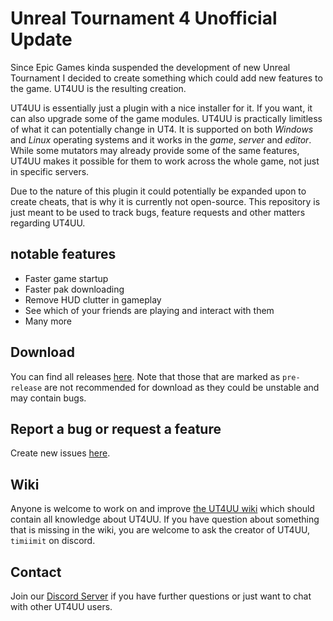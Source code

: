 # Unreal Tournament 4 Unofficial Update
Since Epic Games kinda suspended the development of new Unreal Tournament I decided to create something which could add new features to the game. UT4UU is the resulting creation.

UT4UU is essentially just a plugin with a nice installer for it. If you want, it can also upgrade some of the game modules. UT4UU is practically limitless of what it can potentially change in UT4. It is supported on both *Windows* and *Linux* operating systems and it works in the *game*, *server* and *editor*. While some mutators may already provide some of the same features, UT4UU makes it possible for them to work across the whole game, not just in specific servers.

Due to the nature of this plugin it could potentially be expanded upon to create cheats, that is why it is currently not open-source. This repository is just meant to be used to track bugs, feature requests and other matters regarding UT4UU.

## notable features
 - Faster game startup
 - Faster pak downloading
 - Remove HUD clutter in gameplay
 - See which of your friends are playing and interact with them
 - Many more
 
## Download
You can find all releases [here](https://github.com/timiimit/UT4UU-Public/releases). Note that those that are marked as `pre-release` are not recommended for download as they could be unstable and may contain bugs.

## Report a bug or request a feature
Create new issues [here](https://github.com/timiimit/UT4UU-Public/issues).

## Wiki
Anyone is welcome to work on and improve [the UT4UU wiki](https://github.com/timiimit/UT4UU-Public/wiki) which should contain all knowledge about UT4UU. If you have question about something that is missing in the wiki, you are welcome to ask the creator of UT4UU, `timiimit` on discord.

## Contact
Join our [Discord Server](https://discord.gg/2DaCWkK) if you have further questions or just want to chat with other UT4UU users.
